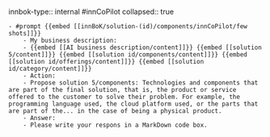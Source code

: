 innbok-type:: internal
#innCoPilot
collapsed:: true

	- #prompt {{embed [[innBoK/solution-(id)/components/innCoPilot/few shots]]}}
		- My business description:
		- {{embed [[AI business description/content]]}} {{embed [[solution 5/content]]}} {{embed [[solution id/components/content]]}} {{embed [[solution id/offerings/content]]}} {{embed [[solution id/category/content]]}}
		- Action:
		- Propose solution 5/components: Technologies and components that are part of the final solution, that is, the product or service offered to the customer to solve their problem. For example, the programming language used, the cloud platform used, or the parts that are part of the... in the case of being a physical product.
		- Answer:
		- Please write your respons in a MarkDown code box.